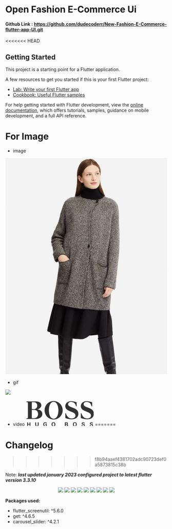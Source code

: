 # Open Fashion E-Commerce Ui

#### Github Link : https://github.com/dudecoderr/New-Fashion-E-Commerce-flutter-app-UI.git

<<<<<<< HEAD
## Getting Started

This project is a starting point for a Flutter application.

A few resources to get you started if this is your first Flutter project:

- [Lab: Write your first Flutter app](https://docs.flutter.dev/get-started/codelab)
- [Cookbook: Useful Flutter samples](https://docs.flutter.dev/cookbook)

For help getting started with Flutter development, view the
[online documentation](https://docs.flutter.dev/), which offers tutorials,
samples, guidance on mobile development, and a full API reference.
 
# For Image
[comment]: <> (<p align="center"><img src="https://github.com/dudecoderr/New-Fashion-E-Commerce-flutter-app-UI/blob/main/assets/2banner_prodect_page.png" alt="Dart diagram"></p>)

+ image
<p align="center"><img src="https://github.com/dudecoderr/New-Fashion-E-Commerce-flutter-app-UI/blob/main/assets/2banner_prodect_page.png" alt="Dart diagram"></p>

+ gif
<img src="https://thumbs.gfycat.com/DismalEmbellishedChicken-size_restricted.gif" height="300em"/>


+ video
[![Demo](https://github.com/dudecoderr/New-Fashion-E-Commerce-flutter-app-UI/blob/main/assets/Boss_logo.png)](https://www.youtube.com/watch?v=qKrFWerjoV8)
=======
# Changelog
>>>>>>> f8b94aaef4381702adc90723def0a5873815c38b



Note: _**last updated january 2023 configured project to latest flutter version 3.3.10**_




<p align="center">
<img src="screenshots/1640179162978.png" width="30%">
<img src="screenshots/1640179148024.png" width="30%">
<img src="screenshots/1640179172631.png" width="30%">
<img src="screenshots/1640179179700.png" width="30%">
<img src="screenshots/1640179186128.png" width="30%">
<img src="screenshots/1640179193240.png" width="30%">
<img src="screenshots/1640179202803.png" width="30%">
<img src="screenshots/1640179207829.png" width="30%">
<img src="screenshots/1640179366140.png" width="30%">

</p>

**Packages used:**
 - flutter_screenutil: ^5.6.0
 - get: ^4.6.5
 - carousel_slider: ^4.2.1




